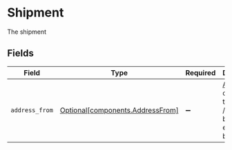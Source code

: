# Shipment

The shipment


## Fields

| Field                                                                                                     | Type                                                                                                      | Required                                                                                                  | Description                                                                                               |
| --------------------------------------------------------------------------------------------------------- | --------------------------------------------------------------------------------------------------------- | --------------------------------------------------------------------------------------------------------- | --------------------------------------------------------------------------------------------------------- |
| `address_from`                                                                                            | [Optional[components.AddressFrom]](../../models/components/addressfrom.md)                                | :heavy_minus_sign:                                                                                        | <a href="#tag/Addresses">Address</a> object of the sender / seller. Will be returned expanded by default. |
